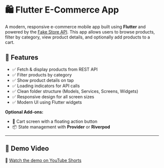 # 🛍️ Flutter E-Commerce App

A modern, responsive e-commerce mobile app built using **Flutter** and powered by the [Fake Store API](https://fakestoreapi.com/). This app allows users to browse products, filter by category, view product details, and optionally add products to a cart.

## 📱 Features

- ✅ Fetch & display products from REST API
- ✅ Filter products by category
- ✅ Show product details on tap
- ✅ Loading indicators for API calls
- ✅ Clean folder structure (Models, Services, Screens, Widgets)
- ✅ Responsive design for all screen sizes
- ✅ Modern UI using Flutter widgets

**Optional Add-ons:**
- 🛒 Cart screen with a floating action button
- 📦 State management with **Provider** or **Riverpod**



---

## 🔗 Demo Video

🎥 [Watch the demo on YouTube Shorts](https://www.youtube.com/shorts/l-3epBG58J8)





